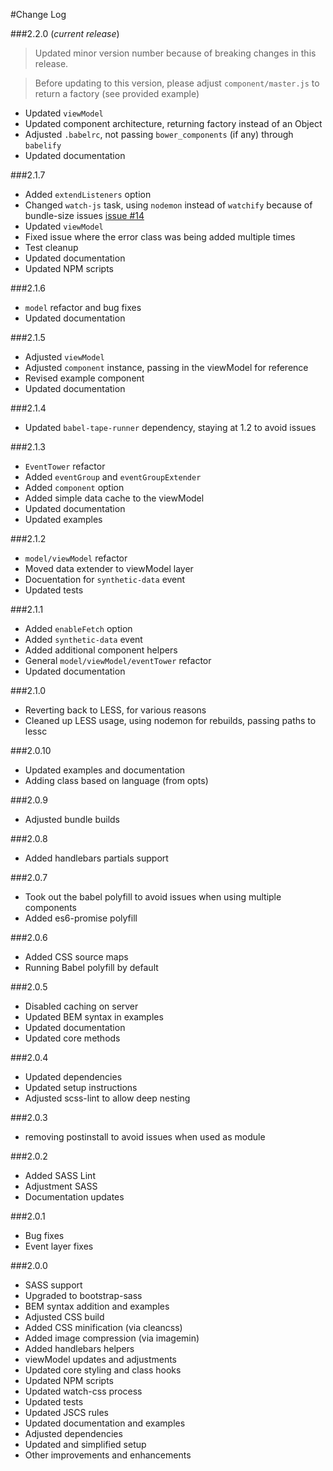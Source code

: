 #Change Log

###2.2.0 (_current release_)

> Updated minor version number because of breaking changes in this release. 

> Before updating to this version, please adjust `component/master.js` to return a factory (see provided example)

* Updated `viewModel`
* Updated component architecture, returning factory instead of an Object 
* Adjusted `.babelrc`, not passing `bower_components` (if any) through `babelify`
* Updated documentation

###2.1.7

* Added `extendListeners` option
* Changed `watch-js` task, using `nodemon` instead of `watchify` because of bundle-size issues [issue #14](https://github.com/MajorLeagueBaseball/g5-component/issues/14)
* Updated `viewModel`
* Fixed issue where the error class was being added multiple times
* Test cleanup
* Updated documentation
* Updated NPM scripts

###2.1.6

* `model` refactor and bug fixes
* Updated documentation

###2.1.5

* Adjusted `viewModel`
* Adjusted `component` instance, passing in the viewModel for reference
* Revised example component
* Updated documentation

###2.1.4

* Updated `babel-tape-runner` dependency, staying at 1.2 to avoid issues

###2.1.3

* `EventTower` refactor
* Added `eventGroup` and `eventGroupExtender`
* Added `component` option
* Added simple data cache to the viewModel
* Updated documentation 
* Updated examples

###2.1.2

* `model/viewModel` refactor
* Moved data extender to viewModel layer
* Docuentation for `synthetic-data` event
* Updated tests

###2.1.1

* Added `enableFetch` option
* Added `synthetic-data` event
* Added additional component helpers
* General `model/viewModel/eventTower` refactor
* Updated documentation

###2.1.0

* Reverting back to LESS, for various reasons
* Cleaned up LESS usage, using nodemon for rebuilds, passing paths to lessc

###2.0.10

* Updated examples and documentation
* Adding class based on language (from opts)

###2.0.9

* Adjusted bundle builds

###2.0.8

* Added handlebars partials support

###2.0.7

* Took out the babel polyfill to avoid issues when using multiple components
* Added es6-promise polyfill

###2.0.6

* Added CSS source maps
* Running Babel polyfill by default

###2.0.5

* Disabled caching on server
* Updated BEM syntax in examples
* Updated documentation
* Updated core methods

###2.0.4

* Updated dependencies
* Updated setup instructions
* Adjusted scss-lint to allow deep nesting

###2.0.3

* removing postinstall to avoid issues when used as module

###2.0.2

* Added SASS Lint
* Adjustment SASS
* Documentation updates

###2.0.1

* Bug fixes
* Event layer fixes

###2.0.0

* SASS support
* Upgraded to bootstrap-sass
* BEM syntax addition and examples
* Adjusted CSS build
* Added CSS minification (via cleancss)
* Added image compression (via imagemin)
* Added handlebars helpers
* viewModel updates and adjustments
* Updated core styling and class hooks
* Updated NPM scripts
* Updated watch-css process
* Updated tests
* Updated JSCS rules
* Updated documentation and examples
* Adjusted dependencies
* Updated and simplified setup
* Other improvements and enhancements 
